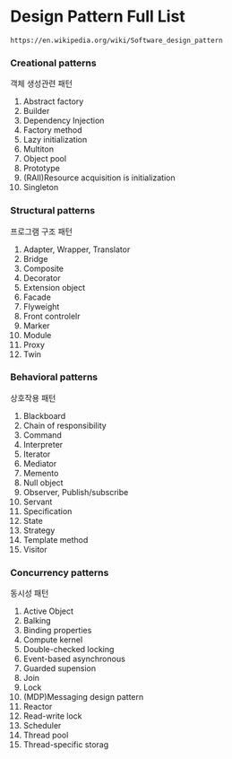 Design Pattern Full List
========================

`https://en.wikipedia.org/wiki/Software_design_pattern`

### Creational patterns

객체 생성관련 패턴

1. Abstract factory
2. Builder
3. Dependency Injection
4. Factory method
5. Lazy initialization
6. Multiton
7. Object pool
8. Prototype
9. (RAII)Resource acquisition is initialization
10. Singleton

### Structural patterns

프로그램 구조 패턴

1. Adapter, Wrapper, Translator
2. Bridge
3. Composite
4. Decorator
5. Extension object
6. Facade
7. Flyweight
8. Front controlelr
9. Marker
10. Module
11. Proxy
12. Twin

### Behavioral patterns

상호작용 패턴

1. Blackboard
2. Chain of responsibility
3. Command
4. Interpreter
5. Iterator
6. Mediator
7. Memento
8. Null object
9. Observer, Publish/subscribe
10. Servant
11. Specification
12. State
13. Strategy
14. Template method
15. Visitor

### Concurrency patterns

동시성 패턴

1. Active Object
2. Balking
3. Binding properties
4. Compute kernel
5. Double-checked locking
6. Event-based asynchronous
7. Guarded supension
8. Join
9. Lock
10. (MDP)Messaging design pattern
11. Reactor
12. Read-write lock
13. Scheduler
14. Thread pool
15. Thread-specific storag
